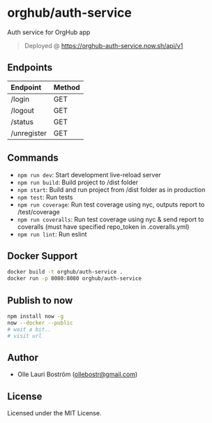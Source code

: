 # orghub/auth-service
Auth service for OrgHub app

> Deployed @ https://orghub-auth-service.now.sh/api/v1

Endpoints
---------
| Endpoint              | Method    |
|:--------------------- |:----------|
| /login                | GET       |
| /logout               | GET       |
| /status               | GET       |
| /unregister           | GET       |


Commands
--------
- `npm run dev`: Start development live-reload server
- `npm run build`: Build project to /dist folder
- `npm start`: Build and run project from /dist folder as in production
- `npm test`: Run tests
- `npm run coverage`: Run test coverage using nyc, outputs report to /test/coverage
- `npm run coveralls`: Run test coverage using nyc & send report to coveralls (must have specified repo_token in .coveralls.yml)
- `npm run lint`: Run eslint


Docker Support
------
```sh
docker build -t orghub/auth-service .
docker run -p 8080:8080 orghub/auth-service
```

Publish to now
--------------
```sh
npm install now -g
now --docker --public
# wait a bit..
# visit url
```

Author
------
* Olle Lauri Boström (ollebostr@gmail.com)


License
-------
Licensed under the MIT License.

